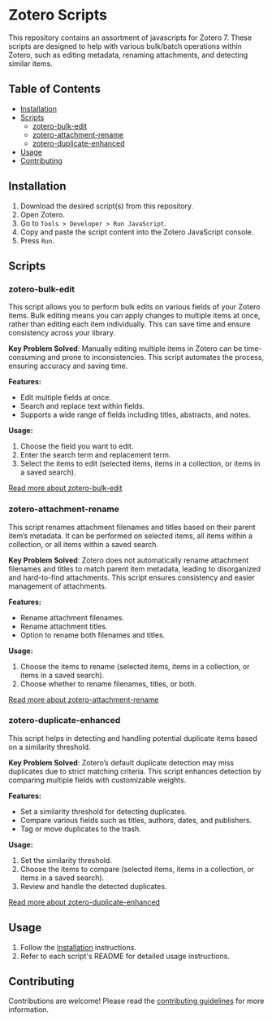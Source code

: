 # Zotero Scripts

This repository contains an assortment of javascripts for Zotero 7. These scripts are designed to help with various bulk/batch operations within Zotero, such as editing metadata, renaming attachments, and detecting similar items.

## Table of Contents

- [Installation](#installation)
- [Scripts](#scripts)
  - [zotero-bulk-edit](#zotero-bulk-edit)
  - [zotero-attachment-rename](#zotero-attachment-rename)
  - [zotero-duplicate-enhanced](#zotero-duplicate-enhanced)
- [Usage](#usage)
- [Contributing](#contributing)

## Installation

1. Download the desired script(s) from this repository.
2. Open Zotero.
3. Go to `Tools > Developer > Run JavaScript`.
4. Copy and paste the script content into the Zotero JavaScript console.
5. Press `Run`.

## Scripts

### zotero-bulk-edit

This script allows you to perform bulk edits on various fields of your Zotero items. Bulk editing means you can apply changes to multiple items at once, rather than editing each item individually. This can save time and ensure consistency across your library.

**Key Problem Solved**: Manually editing multiple items in Zotero can be time-consuming and prone to inconsistencies. This script automates the process, ensuring accuracy and saving time.

**Features:**
- Edit multiple fields at once.
- Search and replace text within fields.
- Supports a wide range of fields including titles, abstracts, and notes.

**Usage:**
1. Choose the field you want to edit.
2. Enter the search term and replacement term.
3. Select the items to edit (selected items, items in a collection, or items in a saved search).

[Read more about zotero-bulk-edit](https://github.com/thalient-ai/zotero-scripts/tree/main/zotero-bulk-edit)

### zotero-attachment-rename

This script renames attachment filenames and titles based on their parent item’s metadata. It can be performed on selected items, all items within a collection, or all items within a saved search.

**Key Problem Solved**: Zotero does not automatically rename attachment filenames and titles to match parent item metadata, leading to disorganized and hard-to-find attachments. This script ensures consistency and easier management of attachments.

**Features:**
- Rename attachment filenames.
- Rename attachment titles.
- Option to rename both filenames and titles.

**Usage:**
1. Choose the items to rename (selected items, items in a collection, or items in a saved search).
2. Choose whether to rename filenames, titles, or both.

[Read more about zotero-attachment-rename](https://github.com/thalient-ai/zotero-scripts/tree/main/zotero-attachment-rename)

### zotero-duplicate-enhanced

This script helps in detecting and handling potential duplicate items based on a similarity threshold.

**Key Problem Solved**: Zotero’s default duplicate detection may miss duplicates due to strict matching criteria. This script enhances detection by comparing multiple fields with customizable weights.

**Features:**
- Set a similarity threshold for detecting duplicates.
- Compare various fields such as titles, authors, dates, and publishers.
- Tag or move duplicates to the trash.

**Usage:**
1. Set the similarity threshold.
2. Choose the items to compare (selected items, items in a collection, or items in a saved search).
3. Review and handle the detected duplicates.

[Read more about zotero-duplicate-enhanced](https://github.com/thalient-ai/zotero-scripts/tree/main/zotero-duplicate-enhanced)

## Usage

1. Follow the [Installation](#installation) instructions.
2. Refer to each script's README for detailed usage instructions.

## Contributing

Contributions are welcome! Please read the [contributing guidelines](./CONTRIBUTING.md) for more information.
